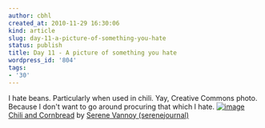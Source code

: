```yaml
---
author: cbhl
created_at: 2010-11-29 16:30:06
kind: article
slug: day-11-a-picture-of-something-you-hate
status: publish
title: Day 11 - A picture of something you hate
wordpress_id: '804'
tags:
- '30'
---
```


I hate beans. Particularly when used in chili. Yay, Creative Commons
photo. Because I don't want to go around procuring that which I hate.
[![image](http://blog.azuresky.ca/blog/wp-content/uploads/2010/11/flickr_cc-by_serenejournal_2077797188_e842c02c28_z.jpg "Chili and Cornbread by Serene Vannoy (serenejournal)")](http://blog.azuresky.ca/blog/wp-content/uploads/2010/11/flickr_cc-by_serenejournal_2077797188_e842c02c28_z.jpg)
[Chili and
Cornbread](http://www.flickr.com/photos/serenejournal/2077797188/) by
[Serene Vannoy
(serenejournal)](http://www.flickr.com/photos/serenejournal/)
